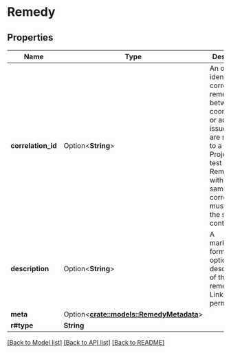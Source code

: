 # Remedy

## Properties

Name | Type | Description | Notes
------------ | ------------- | ------------- | -------------
**correlation_id** | Option<**String**> | An optional identifier for correlating remedies between coordinates or across issues. They are scoped to a single Project and test run. Remedies with the same correlation_id must have the same contents.  | [optional]
**description** | Option<**String**> | A markdown-formatted optional description of this remedy. Links are not permitted. | [optional]
**meta** | Option<[**crate::models::RemedyMetadata**](RemedyMetadata.md)> |  | [optional]
**r#type** | **String** |  | 

[[Back to Model list]](../README.md#documentation-for-models) [[Back to API list]](../README.md#documentation-for-api-endpoints) [[Back to README]](../README.md)


